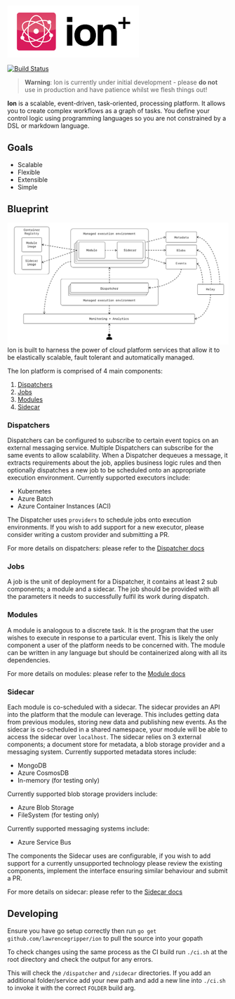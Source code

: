 ![](docs/ion-logo.png)

[![Build Status](https://travis-ci.org/lawrencegripper/mlops.svg?branch=master)](https://travis-ci.org/lawrencegripper/mlops)

> **Warning**: Ion is currently under initial development - please **do not** use in production and have patience whilst we flesh things out!

**Ion** is a scalable, event-driven, task-oriented, processing platform. It allows you to create complex workflows as a graph of tasks. You define your control logic using programming languages so you are not constrained by a DSL or markdown language.

## Goals
* Scalable
* Flexible
* Extensible
* Simple

## Blueprint
![](docs/ion.png)
Ion is built to harness the power of cloud platform services that allow it to be elastically scalable, fault tolerant and automatically managed.

The Ion platform is comprised of 4 main components:
1. [Dispatchers](#dispatchers)
2. [Jobs](#jobs)
3. [Modules](#modules)
4. [Sidecar](#sidecar)

### Dispatchers
Dispatchers can be configured to subscribe to certain event topics on an external messaging service. Multiple Dispatchers can subscribe for the same events to allow scalability. When a Dispatcher dequeues a message, it extracts requirements about the job, applies business logic rules and then optionally dispatches a new job to be scheduled onto an appropriate execution environment.
Currently supported executors include:
* Kubernetes
* Azure Batch
* Azure Container Instances (ACI) 

The Dispatcher uses `providers` to schedule jobs onto execution environments. If you wish to add support for a new executor, please consider writing a custom provider and submitting a PR.

For more details on dispatchers: please refer to the [Dispatcher docs](dispatcher/README.md)

### Jobs
A job is the unit of deployment for a Dispatcher, it contains at least 2 sub components; a module and a sidecar. The job should be provided with all the parameters it needs to successfully fulfil its work during dispatch.

### Modules
A module is analogous to a discrete task. It is the program that the user wishes to execute in response to a particular event. This is likely the only component a user of the platform needs to be concerned with. The module can be written in any language but should be containerized along with all its dependencies.

For more details on modules: please refer to the [Module docs](modules/README.md)

### Sidecar
Each module is co-scheduled with a sidecar. The sidecar provides an API into the platform that the module can leverage. This includes getting data from previous modules, storing new data and publishing new events. As the sidecar is co-scheduled in a shared namespace, your module will be able to access the sidecar over `localhost`. The sidecar relies on 3 external components; a document store for metadata, a blob storage provider and a messaging system.
Currently supported metadata stores include:
* MongoDB
* Azure CosmosDB
* In-memory (for testing only)

Currently supported blob storage providers include:
* Azure Blob Storage
* FileSystem (for testing only)

Currently supported messaging systems include:
* Azure Service Bus

The components the Sidecar uses are configurable, if you wish to add support for a currently unsupported technology please review the existing components, implement the interface ensuring similar behaviour and submit a PR.

For more details on sidecar: please refer to the [Sidecar docs](sidecar/README.md)

## Developing

Ensure you have go setup correctly then run `go get github.com/lawrencegripper/ion` to pull the source into your gopath

To check changes using the same process as the CI build run `./ci.sh` at the root directory and check the output for any errors.

This will check the `/dispatcher` and `/sidecar` directories. If you add an additional folder/service add your new path and add a new line into `./ci.sh` to invoke it with the correct `FOLDER` build arg.